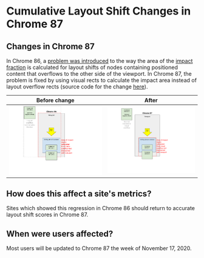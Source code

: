 # Cumulative Layout Shift Changes in Chrome 87

## Changes in Chrome 87

In Chrome 86, a [problem was introduced](2020_10_cls.md) to the way the area of
the [impact fraction](https://web.dev/cls/#impact-fraction) is calculated
for layout shifts of nodes containing positioned content that overflows to the
other side of the viewport. In Chrome 87, the problem is fixed by using visual
rects to calculate the impact area instead of layout overflow rects (source code
for the change
[here](https://chromium-review.googlesource.com/c/chromium/src/+/2503330)).

Before change | After
------------- | -----
![Example of M86 problem](images/CLS_M86_Problem.png) | ![Example of M87 fix](images/CLS_M87_Fix.png)

## How does this affect a site's metrics?

Sites which showed this regression in Chrome 86 should return to accurate layout
shift scores in Chrome 87.

## When were users affected?

Most users will be updated to Chrome 87 the week of November 17, 2020.
